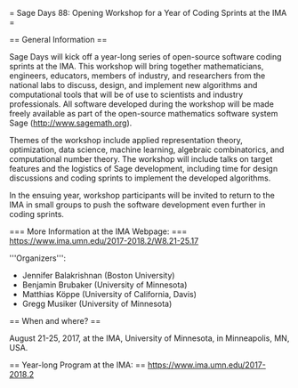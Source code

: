 = Sage Days 88: Opening Workshop for a Year of Coding Sprints at the IMA =

== General Information ==

Sage Days will kick off a year-long series of open-source software coding sprints at the IMA. This workshop will bring together mathematicians, engineers, educators, members of industry, and researchers from the national labs to discuss, design, and implement new algorithms and computational tools that will be of use to scientists and industry professionals.  All software developed during the workshop will be made freely available as part of the open-source mathematics software system Sage (http://www.sagemath.org).

Themes of the workshop include applied representation theory, optimization, data science, machine learning, algebraic combinatorics, and computational number theory. The workshop will include talks on target features and the logistics of Sage development, including time for design discussions and coding sprints to implement the developed algorithms.

In the ensuing year, workshop participants will be invited to return to the IMA in small groups to push the software development even further in coding sprints.

=== More Information at the IMA Webpage: === https://www.ima.umn.edu/2017-2018.2/W8.21-25.17

'''Organizers''':
 * Jennifer Balakrishnan (Boston University)
 * Benjamin Brubaker (University of Minnesota)
 * Matthias Köppe (University of California, Davis)
 * Gregg Musiker (University of Minnesota)


== When and where? ==

August 21-25, 2017, at the IMA, University of Minnesota, in Minneapolis, MN, USA.

== Year-long Program at the IMA: == https://www.ima.umn.edu/2017-2018.2
